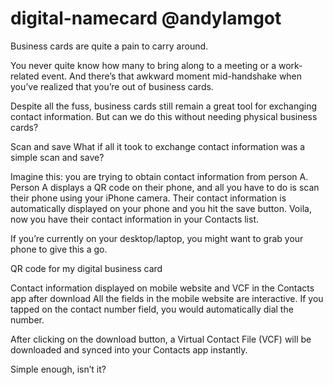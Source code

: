 # digital-namecard @andylamgot
Business cards are quite a pain to carry around.

You never quite know how many to bring along to a meeting or a work-related event. And there’s that awkward moment mid-handshake when you’ve realized that you’re out of business cards.

Despite all the fuss, business cards still remain a great tool for exchanging contact information. But can we do this without needing physical business cards?

Scan and save
What if all it took to exchange contact information was a simple scan and save?

Imagine this: you are trying to obtain contact information from person A. Person A displays a QR code on their phone, and all you have to do is scan their phone using your iPhone camera. Their contact information is automatically displayed on your phone and you hit the save button. Voila, now you have their contact information in your Contacts list.

If you’re currently on your desktop/laptop, you might want to grab your phone to give this a go.

QR code for my digital business card

Contact information displayed on mobile website and VCF in the Contacts app after download
All the fields in the mobile website are interactive. If you tapped on the contact number field, you would automatically dial the number.

After clicking on the download button, a Virtual Contact File (VCF) will be downloaded and synced into your Contacts app instantly.

Simple enough, isn’t it?
